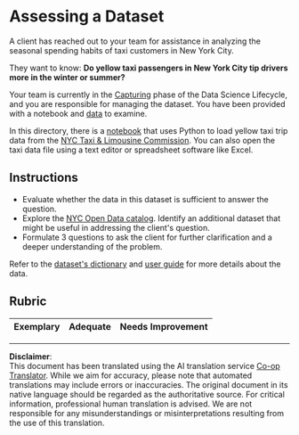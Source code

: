 <!--
CO_OP_TRANSLATOR_METADATA:
{
  "original_hash": "564445c39ad29a491abcb9356fc4d47d",
  "translation_date": "2025-08-31T11:01:12+00:00",
  "source_file": "4-Data-Science-Lifecycle/14-Introduction/assignment.md",
  "language_code": "en"
}
-->
# Assessing a Dataset

A client has reached out to your team for assistance in analyzing the seasonal spending habits of taxi customers in New York City.

They want to know: **Do yellow taxi passengers in New York City tip drivers more in the winter or summer?**

Your team is currently in the [Capturing](Readme.md#Capturing) phase of the Data Science Lifecycle, and you are responsible for managing the dataset. You have been provided with a notebook and [data](../../../../data/taxi.csv) to examine.

In this directory, there is a [notebook](../../../../4-Data-Science-Lifecycle/14-Introduction/notebook.ipynb) that uses Python to load yellow taxi trip data from the [NYC Taxi & Limousine Commission](https://docs.microsoft.com/en-us/azure/open-datasets/dataset-taxi-yellow?tabs=azureml-opendatasets).
You can also open the taxi data file using a text editor or spreadsheet software like Excel.

## Instructions

- Evaluate whether the data in this dataset is sufficient to answer the question.
- Explore the [NYC Open Data catalog](https://data.cityofnewyork.us/browse?sortBy=most_accessed&utf8=%E2%9C%93). Identify an additional dataset that might be useful in addressing the client's question.
- Formulate 3 questions to ask the client for further clarification and a deeper understanding of the problem.

Refer to the [dataset's dictionary](https://www1.nyc.gov/assets/tlc/downloads/pdf/data_dictionary_trip_records_yellow.pdf) and [user guide](https://www1.nyc.gov/assets/tlc/downloads/pdf/trip_record_user_guide.pdf) for more details about the data.

## Rubric

Exemplary | Adequate | Needs Improvement
--- | --- | --- |

---

**Disclaimer**:  
This document has been translated using the AI translation service [Co-op Translator](https://github.com/Azure/co-op-translator). While we aim for accuracy, please note that automated translations may include errors or inaccuracies. The original document in its native language should be regarded as the authoritative source. For critical information, professional human translation is advised. We are not responsible for any misunderstandings or misinterpretations resulting from the use of this translation.